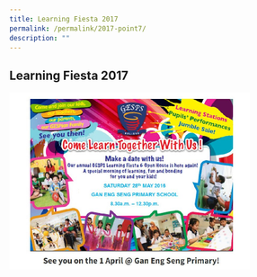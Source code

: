 ```yaml
---
title: Learning Fiesta 2017
permalink: /permalink/2017-point7/
description: ""
---
```

## Learning Fiesta 2017

<img src="/images/photo1669048455.jpeg" style="width:85%">